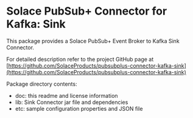 # Solace PubSub+ Connector for Kafka: Sink

This package provides a Solace PubSub+ Event Broker to Kafka Sink Connector. 

For detailed description refer to the project GitHub page at [https://github.com/SolaceProducts/pubsubplus-connector-kafka-sink](https://github.com/SolaceProducts/pubsubplus-connector-kafka-sink)

Package directory contents:

- doc: this readme and license information
- lib: Sink Connector jar file and dependencies
- etc: sample configuration properties and JSON file 
